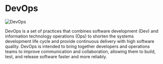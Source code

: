 # DevOps

![DevOps](../figs/mlops/devops/devops.png)

DevOps is a set of practices that combines software development (Dev) and information technology operations (Ops) to shorten the systems development life cycle and provide continuous delivery with high software quality. DevOps is intended to bring together developers and operations teams to improve communication and collaboration, allowing them to build, test, and release software faster and more reliably.
